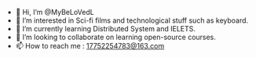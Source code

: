 - 👋 Hi, I’m @MyBeLoVedL
- 👀 I’m interested in Sci-fi films and technological stuff such as keyboard.
- 🌱 I’m currently learning Distributed System and IELETS.
- 💞️ I’m looking to collaborate on learning open-source courses.
- 📫 How to reach me : 17752254783@163.com

<!---
MyBeLoVedL/MyBeLoVedL is a ✨ special ✨ repository because its `README.md` (this file) appears on your GitHub profile.
You can click the Preview link to take a look at your changes.
--->
